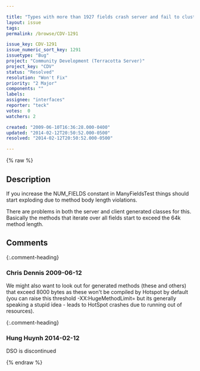```yaml
---

title: "Types with more than 1927 fields crash server and fail to cluster"
layout: issue
tags: 
permalink: /browse/CDV-1291

issue_key: CDV-1291
issue_numeric_sort_key: 1291
issuetype: "Bug"
project: "Community Development (Terracotta Server)"
project_key: "CDV"
status: "Resolved"
resolution: "Won't Fix"
priority: "2 Major"
components: ""
labels: 
assignee: "interfaces"
reporter: "teck"
votes:  0
watchers: 2

created: "2009-06-10T16:36:28.000-0400"
updated: "2014-02-12T20:50:52.000-0500"
resolved: "2014-02-12T20:50:52.000-0500"

---
```




{% raw %}



## Description

<div markdown="1" class="description">

If you increase the NUM\_FIELDS constant in ManyFieldsTest things should start exploding due to method body length violations. 

There are problems in both the server and client generated classes for this. Basically the methods that iterate over all fields start to exceed the 64k method length. 




</div>

## Comments


{:.comment-heading}
### **Chris Dennis** <span class="date">2009-06-12</span>

<div markdown="1" class="comment">

We might also want to look out for generated methods (these and others) that exceed 8000 bytes as these won't be compiled by Hotspot by default (you can raise this threshold -XX:HugeMethodLimit=<xxx> but its generally speaking a stupid idea - leads to HotSpot crashes due to running out of resources).

</div>


{:.comment-heading}
### **Hung Huynh** <span class="date">2014-02-12</span>

<div markdown="1" class="comment">

DSO is discontinued

</div>



{% endraw %}
